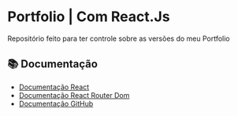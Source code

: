 # Portfolio | Com React.Js 

Repositório feito para ter controle sobre as versões do meu Portfolio

## 📚 Documentação
- [Documentação React](https://pt-br.legacy.reactjs.org/docs/getting-started.html)
- [Documentação React Router Dom](https://www.npmjs.com/package/react-router-dom)
- [Documentação GitHub](https://docs.github.com/pt)